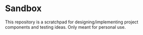 # Sandbox
This repository is a scratchpad for designing/implementing project components and testing ideas. 
Only meant for personal use.
